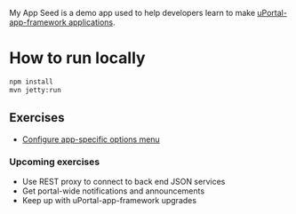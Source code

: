My App Seed is a demo app used to help developers learn to make
[uPortal-app-framework applications](https://github.com/uPortal-Project/uportal-app-framework).

# How to run locally
```bash
npm install
mvn jetty:run
```

## Exercises

- [Configure app-specific options menu](exercise-app-options.md)

### Upcoming exercises
- Use REST proxy to connect to back end JSON services
- Get portal-wide notifications and announcements
- Keep up with uPortal-app-framework upgrades

